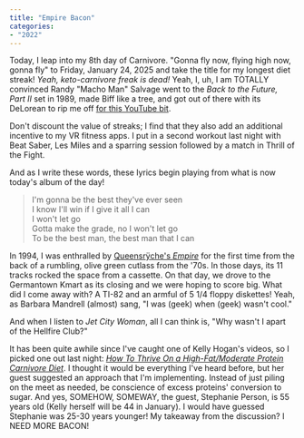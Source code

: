 ```yaml
---
title: "Empire Bacon"
categories:
- "2022"
---
```


Today, I leap into my 8th day of Carnivore. "Gonna fly now, flying high now, gonna fly" to Friday, January 24, 2025 and take the title for my longest diet streak! *Yeah, keto-carnivore freak is dead!*  Yeah, I, uh, I am TOTALLY convinced Randy "Macho Man" Salvage went to the *Back to the Future, Part II* set in 1989, made Biff like a tree, and got out of there with its DeLorean to rip me off [for this YouTube bit](https://www.youtube.com/watch?v=nG71K9VC0U0).  

Don't discount the value of streaks; I find that they also add an additional incentive to my VR fitness apps.  I put in a second workout last night with Beat Saber, Les Miles and a sparring session followed by a match in Thrill of the Fight.

And as I write these words, these lyrics begin playing from what is now today's album of the day!

> I'm gonna be the best they've ever seen  
> I know I'll win if I give it all I can  
> I won't let go  
> Gotta make the grade, no I won't let go  
> To be the best man, the best man that I can

In 1994, I was enthralled by [Queensrÿche's *Empire*](https://open.spotify.com/album/6jmesEKzKTLAa3oI96jWow?si=5vjO0-BFSUW8dxeX8-qKxA) for the first time from the back of a rumbling, olive green cutlass from the '70s.  In those days, its 11 tracks rocked the space from a cassette.  On that day, we drove to the Germantown Kmart as its closing and we were hoping to score big.  What did I come away with?  A TI-82 and an armful of 5 1/4 floppy diskettes!  Yeah, as Barbara Mandrell (almost) sang, "I was (geek) when (geek) wasn't cool."

And when I listen to *Jet City Woman*, all I can think is, "Why wasn't I apart of the Hellfire Club?"  

It has been quite awhile since I've caught one of Kelly Hogan's videos, so I picked one out last night: [*How To Thrive On a High-Fat/Moderate Protein Carnivore Diet*](https://www.youtube.com/watch?v=gfBUWkS1jO8).  I thought it would be everything I've heard before, but her guest suggested an approach that I'm implementing.  Instead of just piling on the meet as needed,  be conscience of excess proteins' conversion to sugar.  And yes, SOMEHOW, SOMEWAY, the guest, Stephanie Person, is 55 years old (Kelly herself will be 44 in January).  I would have guessed Stephanie was 25-30 years younger!  My takeaway from the discussion?  I NEED MORE BACON!